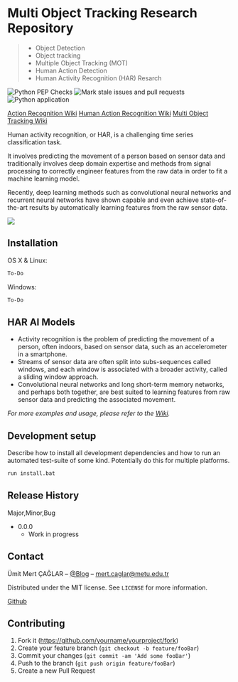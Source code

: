 # Multi Object Tracking Research Repository 
> - Object Detection
> - Object tracking
> - Multiple Object Tracking (MOT)
> - Human Action Detection
> - Human Activity Recognition (HAR) Resarch

![Python PEP Checks](https://github.com/caglarmert/HAR-Research/workflows/Python%20package/badge.svg)
![Mark stale issues and pull requests](https://github.com/caglarmert/MOT-Research/workflows/Mark%20stale%20issues%20and%20pull%20requests/badge.svg)
![Python application](https://github.com/caglarmert/MOT-Research/workflows/Python%20application/badge.svg)

[Action Recognition Wiki](https://github.com/caglarmert/HAR-Research/wiki/Awesome-Action-Recognition)
[Human Action Recognition Wiki](https://github.com/caglarmert/HAR-Research/wiki/Awesome-Human-Action-Recognition-Repository)
[Multi Object Tracking Wiki](https://github.com/caglarmert/MOT-Research/wiki/Multi-Object-Tracking-Paper-List)

Human activity recognition, or HAR, is a challenging time series classification task.

It involves predicting the movement of a person based on sensor data and traditionally involves deep domain expertise and methods from signal processing to correctly engineer features from the raw data in order to fit a machine learning model.

Recently, deep learning methods such as convolutional neural networks and recurrent neural networks have shown capable and even achieve state-of-the-art results by automatically learning features from the raw sensor data.


![](header.png)

## Installation

OS X & Linux:

```sh
To-Do
```

Windows:

```sh
To-Do
```

## HAR AI Models


* Activity recognition is the problem of predicting the movement of a person, often indoors, based on sensor data, such as an accelerometer in a smartphone.
* Streams of sensor data are often split into subs-sequences called windows, and each window is associated with a broader activity, called a sliding window approach.
* Convolutional neural networks and long short-term memory networks, and perhaps both together, are best suited to learning features from raw sensor data and predicting the associated movement.


_For more examples and usage, please refer to the [Wiki][wiki]._

## Development setup

Describe how to install all development dependencies and how to run an automated test-suite of some kind. Potentially do this for multiple platforms.

```sh
run install.bat
```

## Release History

Major,Minor,Bug

* 0.0.0
    * Work in progress

## Contact

Ümit Mert ÇAĞLAR – [@Blog](https://blog.metu.edu.tr/e204368/) – mert.caglar@metu.edu.tr

Distributed under the MIT license. See ``LICENSE`` for more information.

[Github](https://github.com/caglarmert)

## Contributing

1. Fork it (<https://github.com/yourname/yourproject/fork>)
2. Create your feature branch (`git checkout -b feature/fooBar`)
3. Commit your changes (`git commit -am 'Add some fooBar'`)
4. Push to the branch (`git push origin feature/fooBar`)
5. Create a new Pull Request

<!-- Markdown link & img dfn's -->
[wiki]: https://github.com/caglarmert/HAR-Research/wiki
